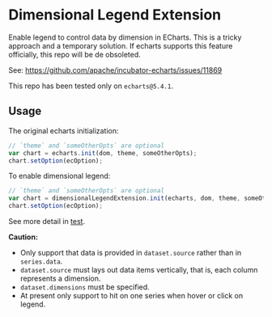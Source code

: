 # Dimensional Legend Extension

Enable legend to control data by dimension in ECharts.
This is a tricky approach and a temporary solution.
If echarts supports this feature officially, this repo will be de obsoleted.

See: <https://github.com/apache/incubator-echarts/issues/11869>

This repo has been tested only on `echarts@5.4.1`.

## Usage

The original echarts initialization:

```js
// `theme` and `someOtherOpts` are optional
var chart = echarts.init(dom, theme, someOtherOpts);
chart.setOption(ecOption);
```

To enable dimensional legend:

```js
// `theme` and `someOtherOpts` are optional
var chart = dimensionalLegendExtension.init(echarts, dom, theme, someOtherOpts);
chart.setOption(ecOption);
```

See more detail in [test](./test/case.html).


**Caution:**

+ Only support that data is provided in `dataset.source` rather than in `series.data`.
+ `dataset.source` must lays out data items vertically, that is, each column represents a dimension.
+ `dataset.dimensions` must be specified.
+ At present only support to hit on one series when hover or click on legend.
